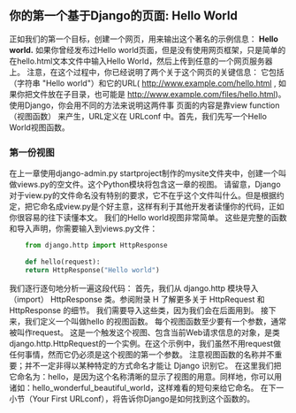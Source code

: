 ## 你的第一个基于Django的页面: Hello World

正如我们的第一个目标，创建一个网页，用来输出这个著名的示例信息：
**Hello world.**
如果你曾经发布过Hello world页面，但是没有使用网页框架，只是简单的在hello.html文本文件中输入Hello World，然后上传到任意的一个网页服务器上。 注意，在这个过程中，你已经说明了两个关于这个网页的关键信息： 它包括（字符串 "Hello world"）和它的URL( http://www.example.com/hello.html , 如果你把文件放在子目录，也可能是 http://www.example.com/files/hello.html)。 
使用Django，你会用不同的方法来说明这两件事 页面的内容是靠view function（视图函数） 来产生，URL定义在 URLconf 中。首先，我们先写一个Hello World视图函数。

### 第一份视图

在上一章使用django-admin.py startproject制作的mysite文件夹中，创建一个叫做views.py的空文件。这个Python模块将包含这一章的视图。 请留意，Django对于view.py的文件命名没有特别的要求，它不在乎这个文件叫什么。但是根据约定，把它命名成view.py是个好主意，这样有利于其他开发者读懂你的代码，正如你很容易的往下读懂本文。 
我们的Hello world视图非常简单。 这些是完整的函数和导入声明，你需要输入到views.py文件：
```python
    from django.http import HttpResponse
    
    def hello(request):
    return HttpResponse("Hello world")
```
我们逐行逐句地分析一遍这段代码： 
首先，我们从 django.http 模块导入（import） HttpResponse 类。参阅附录 H 了解更多关于 HttpRequest 和 HttpResponse 的细节。 我们需要导入这些类，因为我们会在后面用到。 
接下来，我们定义一个叫做hello 的视图函数。 
每个视图函数至少要有一个参数，通常被叫作request。 这是一个触发这个视图、包含当前Web请求信息的对象，是类django.http.HttpRequest的一个实例。在这个示例中，我们虽然不用request做任何事情，然而它仍必须是这个视图的第一个参数。 
注意视图函数的名称并不重要；并不一定非得以某种特定的方式命名才能让 Django 识别它。 在这里我们把它命名为：hello，是因为这个名称清晰的显示了视图的用意。同样地，你可以用诸如：hello_wonderful_beautiful_world，这样难看的短句来给它命名。 在下一小节（Your First URLconf），将告诉你Django是如何找到这个函数的。 